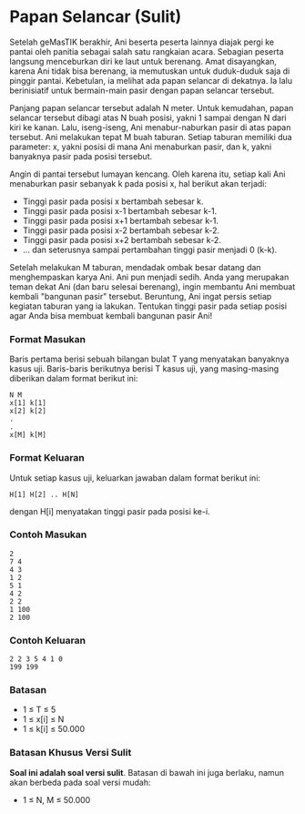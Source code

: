# Papan Selancar (Sulit)

Setelah geMasTIK berakhir, Ani beserta peserta lainnya diajak pergi ke pantai oleh panitia sebagai salah satu rangkaian acara. Sebagian peserta langsung menceburkan diri ke laut untuk berenang. Amat disayangkan, karena Ani tidak bisa berenang, ia memutuskan untuk duduk-duduk saja di pinggir pantai. Kebetulan, ia melihat ada papan selancar di dekatnya. Ia lalu berinisiatif untuk bermain-main pasir dengan papan selancar tersebut.

Panjang papan selancar tersebut adalah N meter. Untuk kemudahan, papan selancar tersebut dibagi atas N buah posisi, yakni 1 sampai dengan N dari kiri ke kanan. Lalu, iseng-iseng, Ani menabur-naburkan pasir di atas papan tersebut. Ani melakukan tepat M buah taburan. Setiap taburan memiliki dua parameter: x, yakni posisi di mana Ani menaburkan pasir, dan k, yakni banyaknya pasir pada posisi tersebut.

Angin di pantai tersebut lumayan kencang. Oleh karena itu, setiap kali Ani menaburkan pasir sebanyak k pada posisi x, hal berikut akan terjadi:

- Tinggi pasir pada posisi x bertambah sebesar k.
- Tinggi pasir pada posisi x-1 bertambah sebesar k-1.
- Tinggi pasir pada posisi x+1 bertambah sebesar k-1.
- Tinggi pasir pada posisi x-2 bertambah sebesar k-2.
- Tinggi pasir pada posisi x+2 bertambah sebesar k-2.
- ... dan seterusnya sampai pertambahan tinggi pasir menjadi 0 (k-k).

Setelah melakukan M taburan, mendadak ombak besar datang dan menghempaskan karya Ani. Ani pun menjadi sedih. Anda yang merupakan teman dekat Ani (dan baru selesai berenang), ingin membantu Ani membuat kembali "bangunan pasir"
 tersebut. Beruntung, Ani ingat persis setiap kegiatan taburan yang ia lakukan. Tentukan tinggi pasir pada setiap posisi agar Anda bisa membuat kembali bangunan pasir Ani!

### Format Masukan

Baris pertama berisi sebuah bilangan bulat T yang menyatakan banyaknya kasus uji. Baris-baris berikutnya berisi T kasus uji, yang masing-masing diberikan dalam format berikut ini:

```
N M
x[1] k[1]
x[2] k[2]
.
.
x[M] k[M]
```

### Format Keluaran

Untuk setiap kasus uji, keluarkan jawaban dalam format berikut ini:

```
H[1] H[2] .. H[N]
```

dengan H[i] menyatakan tinggi pasir pada posisi ke-i.

### Contoh Masukan

```
2
7 4
4 3
1 2
5 1
4 2
2 2
1 100
2 100
```

### Contoh Keluaran

```
2 2 3 5 4 1 0
199 199
```

### Batasan

- 1 ≤ T ≤ 5
- 1 ≤ x[i] ≤ N
- 1 ≤ k[i] ≤ 50.000

### Batasan Khusus Versi Sulit

**Soal ini adalah soal versi sulit**. Batasan di bawah ini juga berlaku, namun akan berbeda pada soal versi mudah:

- 1 ≤ N, M ≤ 50.000

